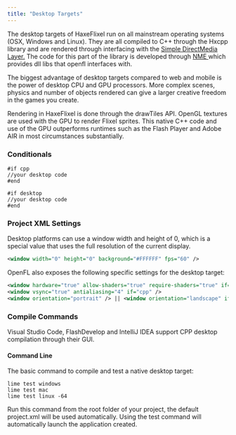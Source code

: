 ```yaml
---
title: "Desktop Targets"
---
```


The desktop targets of HaxeFlixel run on all mainstream operating systems (OSX, Windows and Linux). They are all compiled to C++ through the Hxcpp library and are rendered through interfacing with the [Simple DirectMedia Layer.](http://libsdl.org) The code for this part of the library is developed through [NME ](https://github.com/haxenme/NME)which provides dll libs that openfl interfaces with.

The biggest advantage of desktop targets compared to web and mobile is the power of desktop CPU and GPU processors. More complex scenes, physics and number of objects rendered can give a larger creative freedom in the games you create.

Rendering in HaxeFlixel is done through the drawTiles API. OpenGL textures are used with the GPU to render Flixel sprites. This native C++ code and use of the GPU outperforms runtimes such as the Flash Player and Adobe AIR in most circumstances substantially.

### Conditionals

```
#if cpp
//your desktop code
#end

#if desktop
//your desktop code
#end
```

### Project XML Settings

Desktop platforms can use a window width and height of 0, which is a special value that uses the full resolution of the current display.

```xml
<window width="0" height="0" background="#FFFFFF" fps="60" />
```

OpenFL also exposes the following specific settings for the desktop target:

```xml
<window hardware="true" allow-shaders="true" require-shaders="true" if="cpp"/>
<window vsync="true" antialiasing="4" if="cpp" />
<window orientation="portrait" /> || <window orientation="landscape" if="cpp"/>
```

### Compile Commands

Visual Studio Code, FlashDevelop and IntelliJ IDEA support CPP desktop compilation through their GUI.

#### Command Line

The basic command to compile and test a native desktop target:

```
lime test windows
lime test mac
lime test linux -64
```

Run this command from the root folder of your project, the default project.xml will be used automatically. Using the test command will automatically launch the application created.
